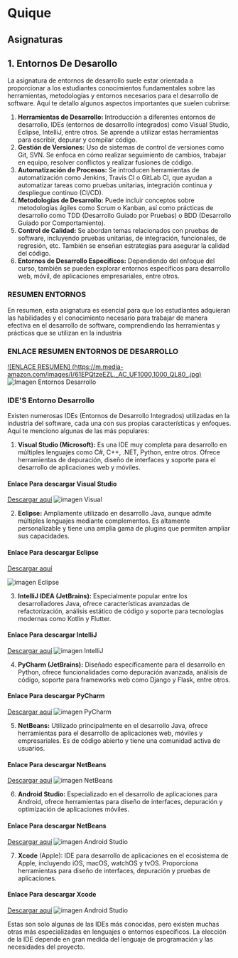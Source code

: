 # Quique
## **Asignaturas**
## 1. Entornos De Desarollo
La asignatura de entornos de desarrollo suele estar orientada a proporcionar a los estudiantes conocimientos fundamentales sobre las herramientas, metodologías y entornos necesarios para el desarrollo de software. Aquí te detallo algunos aspectos importantes que suelen cubrirse:
1. **Herramientas de Desarrollo:** Introducción a diferentes entornos de desarrollo, IDEs (entornos de desarrollo integrados) como Visual Studio, Eclipse, IntelliJ, entre otros. Se aprende a utilizar estas herramientas para escribir, depurar y compilar código.
1. **Gestión de Versiones:** Uso de sistemas de control de versiones como Git, SVN. Se enfoca en cómo realizar seguimiento de cambios, trabajar en equipo, resolver conflictos y realizar fusiones de código.
1. **Automatización de Procesos:** Se introducen herramientas de automatización como Jenkins, Travis CI o GitLab CI, que ayudan a automatizar tareas como pruebas unitarias, integración continua y despliegue continuo (CI/CD).
1. **Metodologías de Desarrollo:** Puede incluir conceptos sobre metodologías ágiles como Scrum o Kanban, así como prácticas de desarrollo como TDD (Desarrollo Guiado por Pruebas) o BDD (Desarrollo Guiado por Comportamiento).
1. **Control de Calidad:** Se abordan temas relacionados con pruebas de software, incluyendo pruebas unitarias, de integración, funcionales, de regresión, etc. También se enseñan estrategias para asegurar la calidad del código.
1. **Entornos de Desarrollo Específicos:** Dependiendo del enfoque del curso, también se pueden explorar entornos específicos para desarrollo web, móvil, de aplicaciones empresariales, entre otros.
### **RESUMEN ENTORNOS**
En resumen, esta asignatura es esencial para que los estudiantes adquieran las habilidades y el conocimiento necesario para trabajar de manera efectiva en el desarrollo de software, comprendiendo las herramientas y prácticas que se utilizan en la industria
### ENLACE RESUMEN ENTORNOS DE DESARROLLO
[![ENLACE RESUMEN] (https://m.media-amazon.com/images/I/61EPQtzeEZL._AC_UF1000,1000_QL80_.jpg)](https://youtu.be/odiFbpz4gQk?si=5qJOAk4GQDsgqrqg)
![Imagen Entornos Desarrollo](https://m.media-amazon.com/images/I/61EPQtzeEZL._AC_UF1000,1000_QL80_.jpg)

### **IDE'S Entorno Desarrollo**
Existen numerosas IDEs (Entornos de Desarrollo Integrados) utilizadas en la industria del software, cada una con sus propias características y enfoques. Aquí te menciono algunas de las más populares:

1. **Visual Studio (Microsoft):** Es una IDE muy completa para desarrollo en múltiples lenguajes como C#, C++, .NET, Python, entre otros. Ofrece herramientas de depuración, diseño de interfaces y soporte para el desarrollo de aplicaciones web y móviles.
#### Enlace Para descargar Visual Studio
[Descargar aquí](https://code.visualstudio.com/download )
![imagen Visual](https://sobrebits.com/wp-content/uploads/2018/10/Visual-Studio-Code-para-PowerShell.png)


2. **Eclipse:** Ampliamente utilizado en desarrollo Java, aunque admite múltiples lenguajes mediante complementos. Es altamente personalizable y tiene una amplia gama de plugins que permiten ampliar sus capacidades.
#### Enlace Para descargar Eclipse
[Descargar aquí](https://www.eclipse.org/downloads/)

![imagen Eclipse](https://upload.wikimedia.org/wikipedia/commons/thumb/d/d0/Eclipse-Luna-Logo.svg/1280px-Eclipse-Luna-Logo.svg.png)

3. **IntelliJ IDEA (JetBrains):** Especialmente popular entre los desarrolladores Java, ofrece características avanzadas de refactorización, análisis estático de código y soporte para tecnologías modernas como Kotlin y Flutter.
#### Enlace Para descargar IntelliJ
[Descargar aquí](https://www.jetbrains.com/idea/promo/?source=google&medium=cpc&campaign=EMEA_en_ES_IDEA_Branded&term=intellij%20idea&content=602143185340&gclid=CjwKCAiA-P-rBhBEEiwAQEXhH1X04pgGH5vvZx2E3D6vI5v3op4he9p5TlzzNMaZf9hdj3QZlIFGqRoCbk4QAvD_BwE)
![imagen IntelliJ](https://upload.wikimedia.org/wikipedia/commons/3/32/Intellij_IDEA_2017_Logo.png)


4. **PyCharm (JetBrains):** Diseñado específicamente para el desarrollo en Python, ofrece funcionalidades como depuración avanzada, análisis de código, soporte para frameworks web como Django y Flask, entre otros.
#### Enlace Para descargar PyCharm
[Descargar aquí](https://www.jetbrains.com/pycharm/promo/?source=google&medium=cpc&campaign=EMEA_en_ES_PyCharm_Branded&term=pycharm&content=603858680145&gclid=CjwKCAiA-P-rBhBEEiwAQEXhH03Q9dOxh7ML7umE4BYywqWCiBu7RqKzTgKpliDKMIH3XL3V93HVBRoCP40QAvD_BwE)
![imagen PyCharm](https://banner2.cleanpng.com/20180629/ozb/kisspng-pycharm-jetbrains-intellij-idea-integrated-develop-5b35cf9d892606.3464795215302532135618.jpg)

5. **NetBeans:** Utilizado principalmente en el desarrollo Java, ofrece herramientas para el desarrollo de aplicaciones web, móviles y empresariales. Es de código abierto y tiene una comunidad activa de usuarios.
#### Enlace Para descargar NetBeans
[Descargar aquí](https://netbeans.apache.org/front/main/download/index.html)
![imagen NetBeans](https://pbs.twimg.com/media/Dp3nCCdXgAEIMxM.png)

6. **Android Studio:** Especializado en el desarrollo de aplicaciones para Android, ofrece herramientas para diseño de interfaces, depuración y optimización de aplicaciones móviles.
#### Enlace Para descargar NetBeans
[Descargar aquí](https://developer.android.com/studio?gclid=CjwKCAiA-P-rBhBEEiwAQEXhH8ua6xFsbYOcHyxjcccfBh7091lpBmBSnMTLcgtVLOyZY_BGOvypuRoCzY0QAvD_BwE&gclsrc=aw.ds&hl=es-419)
![imagen Android Studio](https://c0.klipartz.com/pngpicture/628/399/gratis-png-logotipo-de-android-studio-desarrollo-de-aplicaciones-moviles-de-android-studio-android.png)

7. **Xcode** (Apple): IDE para desarrollo de aplicaciones en el ecosistema de Apple, incluyendo iOS, macOS, watchOS y tvOS. Proporciona herramientas para diseño de interfaces, depuración y pruebas de aplicaciones.
#### Enlace Para descargar Xcode

[Descargar aquí](https://apps.apple.com/es/app/xcode/id497799835?mt=12)
![imagen Android Studio](https://cdn.icon-icons.com/icons2/2699/PNG/512/apple_xcode_logo_icon_169562.png)

Estas son solo algunas de las IDEs más conocidas, pero existen muchas otras más especializadas en lenguajes o entornos específicos. La elección de la IDE depende en gran medida del lenguaje de programación y las necesidades del proyecto.



